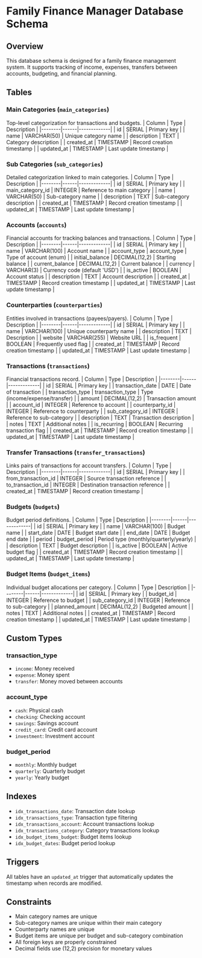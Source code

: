 # Family Finance Manager Database Schema

## Overview
This database schema is designed for a family finance management system. It supports tracking of income, expenses, transfers between accounts, budgeting, and financial planning.

## Tables

### Main Categories (`main_categories`)
Top-level categorization for transactions and budgets.
| Column | Type | Description |
|--------|------|-------------|
| id | SERIAL | Primary key |
| name | VARCHAR(50) | Unique category name |
| description | TEXT | Category description |
| created_at | TIMESTAMP | Record creation timestamp |
| updated_at | TIMESTAMP | Last update timestamp |

### Sub Categories (`sub_categories`)
Detailed categorization linked to main categories.
| Column | Type | Description |
|--------|------|-------------|
| id | SERIAL | Primary key |
| main_category_id | INTEGER | Reference to main category |
| name | VARCHAR(50) | Sub-category name |
| description | TEXT | Sub-category description |
| created_at | TIMESTAMP | Record creation timestamp |
| updated_at | TIMESTAMP | Last update timestamp |

### Accounts (`accounts`)
Financial accounts for tracking balances and transactions.
| Column | Type | Description |
|--------|------|-------------|
| id | SERIAL | Primary key |
| name | VARCHAR(100) | Account name |
| account_type | account_type | Type of account (enum) |
| initial_balance | DECIMAL(12,2) | Starting balance |
| current_balance | DECIMAL(12,2) | Current balance |
| currency | VARCHAR(3) | Currency code (default 'USD') |
| is_active | BOOLEAN | Account status |
| description | TEXT | Account description |
| created_at | TIMESTAMP | Record creation timestamp |
| updated_at | TIMESTAMP | Last update timestamp |

### Counterparties (`counterparties`)
Entities involved in transactions (payees/payers).
| Column | Type | Description |
|--------|------|-------------|
| id | SERIAL | Primary key |
| name | VARCHAR(100) | Unique counterparty name |
| description | TEXT | Description |
| website | VARCHAR(255) | Website URL |
| is_frequent | BOOLEAN | Frequently used flag |
| created_at | TIMESTAMP | Record creation timestamp |
| updated_at | TIMESTAMP | Last update timestamp |

### Transactions (`transactions`)
Financial transactions record.
| Column | Type | Description |
|--------|------|-------------|
| id | SERIAL | Primary key |
| transaction_date | DATE | Date of transaction |
| transaction_type | transaction_type | Type (income/expense/transfer) |
| amount | DECIMAL(12,2) | Transaction amount |
| account_id | INTEGER | Reference to account |
| counterparty_id | INTEGER | Reference to counterparty |
| sub_category_id | INTEGER | Reference to sub-category |
| description | TEXT | Transaction description |
| notes | TEXT | Additional notes |
| is_recurring | BOOLEAN | Recurring transaction flag |
| created_at | TIMESTAMP | Record creation timestamp |
| updated_at | TIMESTAMP | Last update timestamp |

### Transfer Transactions (`transfer_transactions`)
Links pairs of transactions for account transfers.
| Column | Type | Description |
|--------|------|-------------|
| id | SERIAL | Primary key |
| from_transaction_id | INTEGER | Source transaction reference |
| to_transaction_id | INTEGER | Destination transaction reference |
| created_at | TIMESTAMP | Record creation timestamp |

### Budgets (`budgets`)
Budget period definitions.
| Column | Type | Description |
|--------|------|-------------|
| id | SERIAL | Primary key |
| name | VARCHAR(100) | Budget name |
| start_date | DATE | Budget start date |
| end_date | DATE | Budget end date |
| period | budget_period | Period type (monthly/quarterly/yearly) |
| description | TEXT | Budget description |
| is_active | BOOLEAN | Active budget flag |
| created_at | TIMESTAMP | Record creation timestamp |
| updated_at | TIMESTAMP | Last update timestamp |

### Budget Items (`budget_items`)
Individual budget allocations per category.
| Column | Type | Description |
|--------|------|-------------|
| id | SERIAL | Primary key |
| budget_id | INTEGER | Reference to budget |
| sub_category_id | INTEGER | Reference to sub-category |
| planned_amount | DECIMAL(12,2) | Budgeted amount |
| notes | TEXT | Additional notes |
| created_at | TIMESTAMP | Record creation timestamp |
| updated_at | TIMESTAMP | Last update timestamp |

## Custom Types

### transaction_type
- `income`: Money received
- `expense`: Money spent
- `transfer`: Money moved between accounts

### account_type
- `cash`: Physical cash
- `checking`: Checking account
- `savings`: Savings account
- `credit_card`: Credit card account
- `investment`: Investment account

### budget_period
- `monthly`: Monthly budget
- `quarterly`: Quarterly budget
- `yearly`: Yearly budget

## Indexes
- `idx_transactions_date`: Transaction date lookup
- `idx_transactions_type`: Transaction type filtering
- `idx_transactions_account`: Account transactions lookup
- `idx_transactions_category`: Category transactions lookup
- `idx_budget_items_budget`: Budget items lookup
- `idx_budget_dates`: Budget period lookup

## Triggers
All tables have an `updated_at` trigger that automatically updates the timestamp when records are modified.

## Constraints
- Main category names are unique
- Sub-category names are unique within their main category
- Counterparty names are unique
- Budget items are unique per budget and sub-category combination
- All foreign keys are properly constrained
- Decimal fields use (12,2) precision for monetary values 